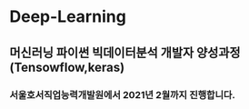 # Deep-Learning

## 머신러닝 파이썬 빅데이터분석 개발자 양성과정(Tensowflow,keras)

### 서울호서직업능력개발원에서  2021년 2월까지 진행합니다.
